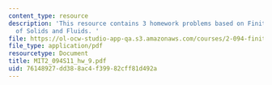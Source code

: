 ```yaml
---
content_type: resource
description: 'This resource contains 3 homework problems based on Finite Element Analysis
  of Solids and Fluids. '
file: https://ol-ocw-studio-app-qa.s3.amazonaws.com/courses/2-094-finite-element-analysis-of-solids-and-fluids-ii-spring-2011/76148927dd388ac4f39982cff81d492a_MIT2_094S11_hw_9.pdf
file_type: application/pdf
resourcetype: Document
title: MIT2_094S11_hw_9.pdf
uid: 76148927-dd38-8ac4-f399-82cff81d492a
---
```

